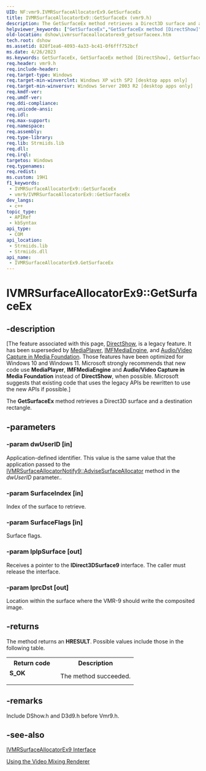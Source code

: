 ```yaml
---
UID: NF:vmr9.IVMRSurfaceAllocatorEx9.GetSurfaceEx
title: IVMRSurfaceAllocatorEx9::GetSurfaceEx (vmr9.h)
description: The GetSurfaceEx method retrieves a Direct3D surface and a destination rectangle.
helpviewer_keywords: ["GetSurfaceEx","GetSurfaceEx method [DirectShow]","GetSurfaceEx method [DirectShow]","IVMRSurfaceAllocatorEx9 interface","IVMRSurfaceAllocatorEx9 interface [DirectShow]","GetSurfaceEx method","IVMRSurfaceAllocatorEx9.GetSurfaceEx","IVMRSurfaceAllocatorEx9::GetSurfaceEx","IVMRSurfaceAllocatorEx9GetSurfaceEx","dshow.ivmrsurfaceallocatorex9_getsurfaceex","vmr9/IVMRSurfaceAllocatorEx9::GetSurfaceEx"]
old-location: dshow\ivmrsurfaceallocatorex9_getsurfaceex.htm
tech.root: dshow
ms.assetid: 828f1ea6-4093-4a33-bc41-0f6fff752bcf
ms.date: 4/26/2023
ms.keywords: GetSurfaceEx, GetSurfaceEx method [DirectShow], GetSurfaceEx method [DirectShow],IVMRSurfaceAllocatorEx9 interface, IVMRSurfaceAllocatorEx9 interface [DirectShow],GetSurfaceEx method, IVMRSurfaceAllocatorEx9.GetSurfaceEx, IVMRSurfaceAllocatorEx9::GetSurfaceEx, IVMRSurfaceAllocatorEx9GetSurfaceEx, dshow.ivmrsurfaceallocatorex9_getsurfaceex, vmr9/IVMRSurfaceAllocatorEx9::GetSurfaceEx
req.header: vmr9.h
req.include-header: 
req.target-type: Windows
req.target-min-winverclnt: Windows XP with SP2 [desktop apps only]
req.target-min-winversvr: Windows Server 2003 R2 [desktop apps only]
req.kmdf-ver: 
req.umdf-ver: 
req.ddi-compliance: 
req.unicode-ansi: 
req.idl: 
req.max-support: 
req.namespace: 
req.assembly: 
req.type-library: 
req.lib: Strmiids.lib
req.dll: 
req.irql: 
targetos: Windows
req.typenames: 
req.redist: 
ms.custom: 19H1
f1_keywords:
 - IVMRSurfaceAllocatorEx9::GetSurfaceEx
 - vmr9/IVMRSurfaceAllocatorEx9::GetSurfaceEx
dev_langs:
 - c++
topic_type:
 - APIRef
 - kbSyntax
api_type:
 - COM
api_location:
 - Strmiids.lib
 - Strmiids.dll
api_name:
 - IVMRSurfaceAllocatorEx9.GetSurfaceEx
---
```


# IVMRSurfaceAllocatorEx9::GetSurfaceEx


## -description

\[The feature associated with this page, [DirectShow](/windows/win32/directshow/directshow), is a legacy feature. It has been superseded by [MediaPlayer](/uwp/api/Windows.Media.Playback.MediaPlayer), [IMFMediaEngine](/windows/win32/api/mfmediaengine/nn-mfmediaengine-imfmediaengine), and [Audio/Video Capture in Media Foundation](windows/win32/medfound/audio-video-capture-in-media-foundation). Those features have been optimized for Windows 10 and Windows 11. Microsoft strongly recommends that new code use **MediaPlayer**, **IMFMediaEngine** and **Audio/Video Capture in Media Foundation** instead of **DirectShow**, when possible. Microsoft suggests that existing code that uses the legacy APIs be rewritten to use the new APIs if possible.\]

The <b>GetSurfaceEx</b> method retrieves a Direct3D surface and a destination rectangle.

## -parameters

### -param dwUserID [in]

Application-defined identifier. This value is the same value that the application passed to the <a href="/windows/desktop/api/vmr9/nf-vmr9-ivmrsurfaceallocatornotify9-advisesurfaceallocator">IVMRSurfaceAllocatorNotify9::AdviseSurfaceAllocator</a> method in the <i>dwUserID</i> parameter..

### -param SurfaceIndex [in]

Index of the surface to retrieve.

### -param SurfaceFlags [in]

Surface flags.

### -param lplpSurface [out]

Receives a pointer to the <b>IDirect3DSurface9</b> interface. The caller must release the interface.

### -param lprcDst [out]

Location within the surface where the VMR-9 should write the composited image.

## -returns

The method returns an <b>HRESULT</b>. Possible values include those in the following table.

<table>
<tr>
<th>Return code</th>
<th>Description</th>
</tr>
<tr>
<td width="40%">
<dl>
<dt><b>S_OK</b></dt>
</dl>
</td>
<td width="60%">
The method succeeded.

</td>
</tr>
</table>

## -remarks

Include DShow.h and D3d9.h before Vmr9.h.

## -see-also

<a href="/windows/desktop/api/vmr9/nn-vmr9-ivmrsurfaceallocatorex9">IVMRSurfaceAllocatorEx9 Interface</a>



<a href="/windows/desktop/DirectShow/using-the-video-mixing-renderer">Using the Video Mixing Renderer</a>